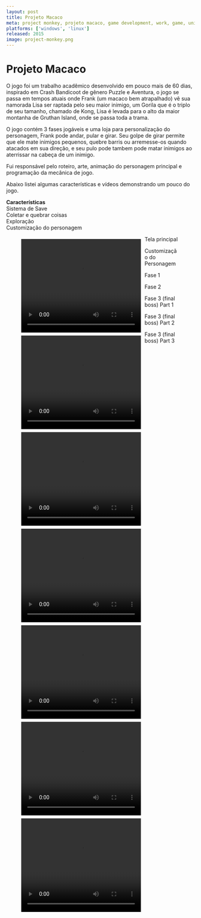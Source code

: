 ```yaml
---
layout: post
title: Projeto Macaco
meta: project monkey, projeto macaco, game development, work, game, unity
platforms: ['windows', 'linux']
released: 2015
image: project-monkey.png
---
```


# Projeto Macaco #

<p>O jogo foi um trabalho acadêmico desenvolvido em pouco mais de 60 dias, inspirado em Crash Bandicoot de gênero Puzzle e Aventura, o jogo se passa em tempos atuais onde Frank (um macaco bem atrapalhado) vê sua namorada Lisa ser raptada pelo seu maior inimigo, um Gorila que é o triplo de seu tamanho, chamado de Kong, Lisa é levada para o alto da maior montanha de Gruthan Island, onde se passa toda a trama.</p>

<p>O jogo contém 3 fases jogáveis e uma loja para personalização do personagem, Frank pode andar, pular e girar. Seu golpe de girar permite que ele mate inimigos pequenos, quebre barris ou arremesse-os quando atacados em sua direção, e seu pulo pode tambem pode matar inimigos ao aterrissar na cabeça de um inimigo.</p>

<p>Fui responsável pelo roteiro, arte, animação do personagem principal e programação da mecânica de jogo.</p>

<p>Abaixo listei algumas características e vídeos demonstrando um pouco do jogo.</p>


<b>Características</b><br/>
Sistema de Save<br/>
Coletar e quebrar coisas<br/>
Exploração<br/>
Customização do personagem<br/>

<figure>
    <video width="320" height="250" style="float:left;margin: 8px 10px 0 0" controls>
      <source src="https://yuriwithowsky.github.io/video/MAinScene.mp4" type="video/mp4">
    </video>
    <figcaption>Tela principal</figcaption>
</figure>

<figure>
    <video width="320" height="250" style="float:left;margin: 8px 10px 0 0" controls>
      <source src="https://yuriwithowsky.github.io/video/CustomScene.mp4" type="video/mp4">
    </video>
      <figcaption>Customização do Personagem</figcaption>
</figure>

<figure>
    <video width="320" height="250" style="float:left;margin: 8px 10px 0 0" controls>
      <source src="https://yuriwithowsky.github.io/video/Fase1Scene.mp4" type="video/mp4">
    </video>
  <figcaption>Fase 1</figcaption>
</figure>

<figure>
    <video width="320" height="250" style="float:left;margin: 8px 10px 0 0" controls>
      <source src="https://yuriwithowsky.github.io/video/Fase2Scene.mp4" type="video/mp4">
    </video>
  <figcaption>Fase 2</figcaption>
</figure>

<figure>
    <video width="320" height="250" style="float:left;margin: 8px 10px 0 0" controls>
      <source src="https://yuriwithowsky.github.io/video/Fase3pt1.mp4" type="video/mp4">
    </video>
  <figcaption>Fase 3 (final boss) Part 1</figcaption>
</figure>

<figure>
    <video width="320" height="250" style="float:left;margin: 8px 10px 0 0" controls>
      <source src="https://yuriwithowsky.github.io/video/Fase3pt2.mp4" type="video/mp4">
    </video>
  <figcaption>Fase 3 (final boss) Part 2</figcaption>
</figure>

<figure>
    <video width="320" height="250" style="float:left;margin: 8px 10px 0 0" controls>
      <source src="https://yuriwithowsky.github.io/video/Fase3pt3.mp4" type="video/mp4">
    </video>
  <figcaption>Fase 3 (final boss) Part 3</figcaption>
</figure>
